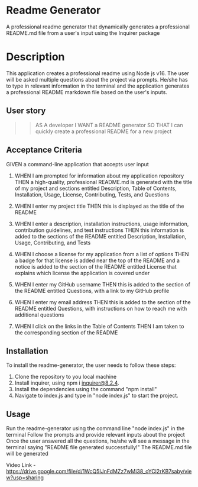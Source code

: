 # Readme Generator
A professional readme generator that dynamically generates a professional README.md file from a user's input using the Inquirer package

# Description
This application creates a professional readme using Node js v16. The user will be asked multiple questions about the project via prompts. He/she has to type in relevant information in the terminal and the application generates a professional README markdown file based on the user's inputs.

## User story
>>
>>AS A developer
>>I WANT a README generator
>>SO THAT I can quickly create a professional README for a new project
>>

## Acceptance Criteria
GIVEN a command-line application that accepts user input

1. WHEN I am prompted for information about my application repository
   THEN a high-quality, professional README.md is generated with the title of my project and sections entitled Description, Table of Contents, Installation, Usage, License, Contributing, Tests, and Questions
   
2. WHEN I enter my project title
   THEN this is displayed as the title of the README
   
3. WHEN I enter a description, installation instructions, usage information, contribution guidelines, and test instructions
   THEN this information is added to the sections of the README entitled Description, Installation, Usage, Contributing, and Tests
   
4. WHEN I choose a license for my application from a list of options
   THEN a badge for that license is added near the top of the README and a notice is added to the section of the README entitled License that explains which license the application is covered under
   
5. WHEN I enter my GitHub username
   THEN this is added to the section of the README entitled Questions, with a link to my GitHub profile
   
6. WHEN I enter my email address
   THEN this is added to the section of the README entitled Questions, with instructions on how to reach me with additional questions
   
7. WHEN I click on the links in the Table of Contents
   THEN I am taken to the corresponding section of the README

## Installation
To install the readme-generator, the user needs to follow these steps:
1. Clone the repository to you local machine
2. Install inquirer, using npm i inquirer@8.2.4.
3. Install the dependencies using the command "npm install"
4. Navigate to index.js and type in "node index.js" to start the project.

## Usage
Run the readme-generator using the command line "node index.js" in the terminal
Follow the prompts and provide relevant inputs about the project
Once the user answered all the questions, he/she will see a message in the terminal saying "README file generated successfully!"
The README.md file will be generated


 Video Link - https://drive.google.com/file/d/1WcQ5IJnFdMZz7wMi38_oYCl2rKB7saby/view?usp=sharing




